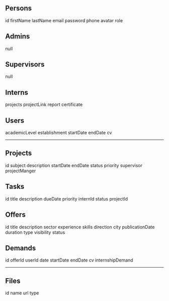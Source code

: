 ## Persons
id
firstName
lastName
email
password
phone
avatar
role

## Admins
null

## Supervisors
null


## Interns
projects
projectLink
report
certificate

## Users
academicLevel
establishment
startDate
endDate
cv


---

## Projects
id
subject
description
startDate
endDate
status
priority
supervisor
projectManger

## Tasks
id
title
description
dueDate
priority
internId
status
projectId


## Offers
id
title
description
sector
experience
skills
direction
city
publicationDate
duration
type
visibility
status

## Demands
id
offerId
userId
date
startDate
endDate
cv
internshipDemand


---

## Files
id
name
url
type

